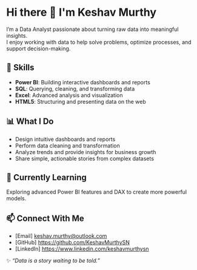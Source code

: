# Hi there 👋 I'm Keshav Murthy  

I’m a Data Analyst passionate about turning raw data into meaningful insights.  
I enjoy working with data to help solve problems, optimize processes, and support decision-making.  

## 🔧 Skills
- **Power BI**: Building interactive dashboards and reports  
- **SQL**: Querying, cleaning, and transforming data  
- **Excel**: Advanced analysis and visualization  
- **HTML5**: Structuring and presenting data on the web  

## 📊 What I Do
- Design intuitive dashboards and reports  
- Perform data cleaning and transformation  
- Analyze trends and provide insights for business growth  
- Share simple, actionable stories from complex datasets  

## 🌱 Currently Learning
Exploring advanced Power BI features and DAX to create more powerful models.  

## 📫 Connect With Me
- [Email] keshav.murthy@outlook.com  
- [GitHub] https://github.com/KeshavMurthySN
- [LinkedIn] https://www.linkedin.com/keshavmurthysn

✨ _“Data is a story waiting to be told.”_ 
